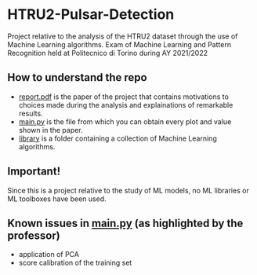 # HTRU2-Pulsar-Detection
Project relative to the analysis of the HTRU2 dataset through the use of Machine Learning algorithms. Exam of Machine Learning and Pattern Recognition held at Politecnico di Torino during AY 2021/2022

## How to understand the repo
* [report.pdf](report.pdf) is the paper of the project that contains motivations to choices made during the analysis and explainations of remarkable results.
* [main.py](main.py) is the file from which you can obtain every plot and value shown in the paper.
* [library](library) is a folder containing a collection of Machine Learning algorithms.

## Important!
Since this is a project relative to the study of ML models, no ML libraries or ML toolboxes have been used.

## Known issues in [main.py](main.py) (as highlighted by the professor)
* application of PCA
* score calibration of the training set
